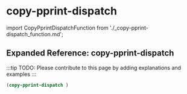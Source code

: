 # copy-pprint-dispatch

import CopyPprintDispatchFunction from './_copy-pprint-dispatch_function.md';

<CopyPprintDispatchFunction />

## Expanded Reference: copy-pprint-dispatch

:::tip
TODO: Please contribute to this page by adding explanations and examples
:::

```lisp
(copy-pprint-dispatch )
```
